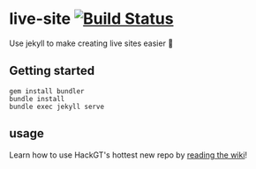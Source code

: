 # live-site [![Build Status](https://travis-ci.org/HackGT/live-site.svg?branch=master)](https://travis-ci.org/HackGT/live-site)
Use jekyll to make creating live sites easier :palm_tree:

## Getting started
```
gem install bundler
bundle install
bundle exec jekyll serve
```

## usage
Learn how to use HackGT's hottest new repo by [reading the wiki](https://github.com/HackGT/live-site/wiki)!
